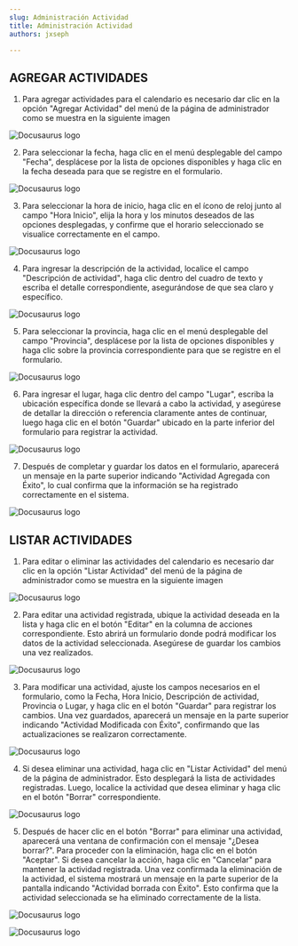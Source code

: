 ```yaml
---
slug: Administración Actividad
title: Administración Actividad
authors: jxseph

---
```


## AGREGAR ACTIVIDADES
1. Para agregar actividades para el calendario es necesario dar clic en la opción "Agregar Actividad" del menú de la página de administrador como se muestra en la siguiente imagen

![Docusaurus logo](img/addactivity.png)

2. Para seleccionar la fecha, haga clic en el menú desplegable del campo "Fecha", desplácese por la lista de opciones disponibles y haga clic en la fecha deseada para que se registre en el formulario.

![Docusaurus logo](img/adddate.png)

3. Para seleccionar la hora de inicio, haga clic en el ícono de reloj junto al campo "Hora Inicio", elija la hora y los minutos deseados de las opciones desplegadas, y confirme que el horario seleccionado se visualice correctamente en el campo.

![Docusaurus logo](img/addhour.png)

4. Para ingresar la descripción de la actividad, localice el campo "Descripción de actividad", haga clic dentro del cuadro de texto y escriba el detalle correspondiente, asegurándose de que sea claro y específico.

![Docusaurus logo](img/addactdes.png)

5. Para seleccionar la provincia, haga clic en el menú desplegable del campo "Provincia", desplácese por la lista de opciones disponibles y haga clic sobre la provincia correspondiente para que se registre en el formulario.

![Docusaurus logo](img/addprov.png)

6. Para ingresar el lugar, haga clic dentro del campo "Lugar", escriba la ubicación específica donde se llevará a cabo la actividad, y asegúrese de detallar la dirección o referencia claramente antes de continuar, luego haga clic en el botón "Guardar" ubicado en la parte inferior del formulario para registrar la actividad.

![Docusaurus logo](img/addplace.png)

7. Después de completar y guardar los datos en el formulario, aparecerá un mensaje en la parte superior indicando "Actividad Agregada con Éxito", lo cual confirma que la información se ha registrado correctamente en el sistema.

![Docusaurus logo](img/activitycomp.png)

## LISTAR ACTIVIDADES
1. Para editar o eliminar las actividades del calendario es necesario dar clic en la opción "Listar Actividad" del menú de la página de administrador como se muestra en la siguiente imagen

![Docusaurus logo](img/listactivity.png)

2. Para editar una actividad registrada, ubique la actividad deseada en la lista y haga clic en el botón "Editar" en la columna de acciones correspondiente. Esto abrirá un formulario donde podrá modificar los datos de la actividad seleccionada. Asegúrese de guardar los cambios una vez realizados.

![Docusaurus logo](img/editactivity.png)

3. Para modificar una actividad, ajuste los campos necesarios en el formulario, como la Fecha, Hora Inicio, Descripción de actividad, Provincia o Lugar, y haga clic en el botón "Guardar" para registrar los cambios. Una vez guardados, aparecerá un mensaje en la parte superior indicando "Actividad Modificada con Éxito", confirmando que las actualizaciones se realizaron correctamente.

![Docusaurus logo](img/editactivity2.png)

4. Si desea eliminar una actividad, haga clic en "Listar Actividad" del menú de la página de administrador. Esto desplegará la lista de actividades registradas. Luego, localice la actividad que desea eliminar y haga clic en el botón "Borrar" correspondiente.

![Docusaurus logo](img/delactivity.png)

5. Después de hacer clic en el botón "Borrar" para eliminar una actividad, aparecerá una ventana de confirmación con el mensaje "¿Desea borrar?". Para proceder con la eliminación, haga clic en el botón "Aceptar". Si desea cancelar la acción, haga clic en "Cancelar" para mantener la actividad registrada. Una vez confirmada la eliminación de la actividad, el sistema mostrará un mensaje en la parte superior de la pantalla indicando "Actividad borrada con Éxito". Esto confirma que la actividad seleccionada se ha eliminado correctamente de la lista.

![Docusaurus logo](img/delactivity2.png)

![Docusaurus logo](img/delactivity3.png)